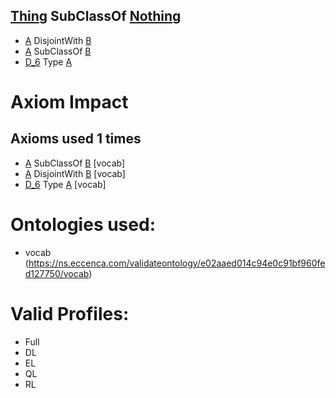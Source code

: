 ## [Thing](http://www.w3.org/2002/07/owl#Thing) SubClassOf [Nothing](http://www.w3.org/2002/07/owl#Nothing) ##

  - [A](https://ns.eccenca.com/validateontology/e02aaed014c94e0c91bf960fed127750/vocab/A) DisjointWith [B](https://ns.eccenca.com/validateontology/e02aaed014c94e0c91bf960fed127750/vocab/B)
  - [A](https://ns.eccenca.com/validateontology/e02aaed014c94e0c91bf960fed127750/vocab/A) SubClassOf [B](https://ns.eccenca.com/validateontology/e02aaed014c94e0c91bf960fed127750/vocab/B)
  - [D_6](https://ns.eccenca.com/validateontology/e02aaed014c94e0c91bf960fed127750/vocab/D_6) Type [A](https://ns.eccenca.com/validateontology/e02aaed014c94e0c91bf960fed127750/vocab/A)

# Axiom Impact 
## Axioms used 1 times
- [A](https://ns.eccenca.com/validateontology/e02aaed014c94e0c91bf960fed127750/vocab/A) SubClassOf [B](https://ns.eccenca.com/validateontology/e02aaed014c94e0c91bf960fed127750/vocab/B) [vocab]
- [A](https://ns.eccenca.com/validateontology/e02aaed014c94e0c91bf960fed127750/vocab/A) DisjointWith [B](https://ns.eccenca.com/validateontology/e02aaed014c94e0c91bf960fed127750/vocab/B) [vocab]
- [D_6](https://ns.eccenca.com/validateontology/e02aaed014c94e0c91bf960fed127750/vocab/D_6) Type [A](https://ns.eccenca.com/validateontology/e02aaed014c94e0c91bf960fed127750/vocab/A) [vocab]



# Ontologies used: 
- vocab (https://ns.eccenca.com/validateontology/e02aaed014c94e0c91bf960fed127750/vocab)



# Valid Profiles:
- Full
- DL
- EL
- QL
- RL

